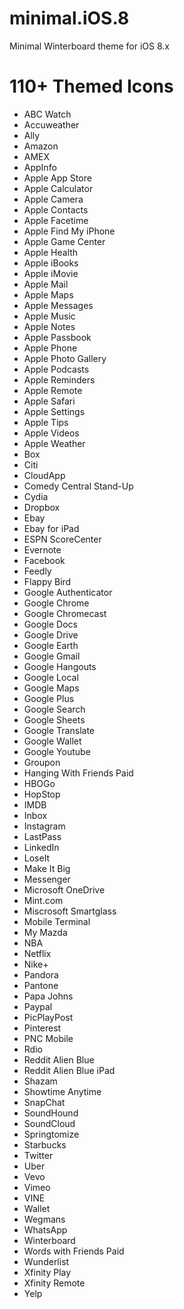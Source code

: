 minimal.iOS.8
=============

Minimal Winterboard theme for iOS 8.x


110+ Themed Icons
=============

 - ABC Watch
 - Accuweather
 - Ally
 - Amazon
 - AMEX
 - AppInfo
 - Apple App Store
 - Apple Calculator
 - Apple Camera
 - Apple Contacts
 - Apple Facetime
 - Apple Find My iPhone
 - Apple Game Center
 - Apple Health
 - Apple iBooks
 - Apple iMovie
 - Apple Mail
 - Apple Maps
 - Apple Messages
 - Apple Music
 - Apple Notes
 - Apple Passbook
 - Apple Phone
 - Apple Photo Gallery
 - Apple Podcasts
 - Apple Reminders
 - Apple Remote
 - Apple Safari
 - Apple Settings
 - Apple Tips
 - Apple Videos
 - Apple Weather
 - Box
 - Citi
 - CloudApp
 - Comedy Central Stand-Up
 - Cydia
 - Dropbox
 - Ebay
 - Ebay for iPad
 - ESPN ScoreCenter
 - Evernote
 - Facebook
 - Feedly
 - Flappy Bird
 - Google Authenticator
 - Google Chrome
 - Google Chromecast
 - Google Docs
 - Google Drive
 - Google Earth
 - Google Gmail
 - Google Hangouts
 - Google Local
 - Google Maps
 - Google Plus
 - Google Search
 - Google Sheets
 - Google Translate
 - Google Wallet
 - Google Youtube
 - Groupon
 - Hanging With Friends Paid
 - HBOGo
 - HopStop
 - IMDB
 - Inbox
 - Instagram
 - LastPass
 - LinkedIn
 - LoseIt
 - Make It Big
 - Messenger
 - Microsoft OneDrive
 - Mint.com
 - Miscrosoft Smartglass
 - Mobile Terminal
 - My Mazda
 - NBA
 - Netflix
 - Nike+
 - Pandora
 - Pantone
 - Papa Johns
 - Paypal
 - PicPlayPost
 - Pinterest
 - PNC Mobile
 - Rdio
 - Reddit Alien Blue
 - Reddit Alien Blue iPad
 - Shazam
 - Showtime Anytime
 - SnapChat
 - SoundHound
 - SoundCloud
 - Springtomize
 - Starbucks
 - Twitter
 - Uber
 - Vevo
 - Vimeo
 - VINE
 - Wallet
 - Wegmans
 - WhatsApp
 - Winterboard
 - Words with Friends Paid
 - Wunderlist
 - Xfinity Play
 - Xfinity Remote
 - Yelp
